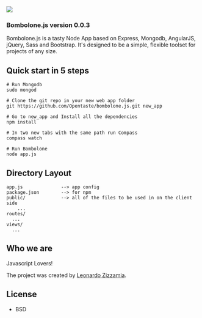 <img src="http://zizzamia.com/img/bombolonejs_logo.png"/>

### Bombolone.js version 0.0.3 ###

Bombolone.js is a tasty Node App based on Express, Mongodb, AngularJS, jQuery, Sass and Bootstrap.
It's designed to be a simple, flexible toolset for projects of any size. 



## Quick start in 5 steps

```shell
# Run Mongodb
sudo mongod

# Clone the git repo in your new web app folder
git https://github.com/Opentaste/bombolone.js.git new_app

# Go to new_app and Install all the dependencies
npm install

# In two new tabs with the same path run Compass
compass watch

# Run Bombolone 
node app.js
```


## Directory Layout
    
    app.js              --> app config
    package.json        --> for npm
    public/             --> all of the files to be used in on the client side
    	...
    routes/
      ...
    views/
      ...


## Who we are

Javascript Lovers!

The project was created by [Leonardo Zizzamia](http://zizzamia.com/). 


## License

* BSD
